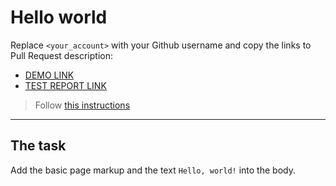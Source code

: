 # Hello world
Replace `<your_account>` with your Github username and copy the links to Pull Request description:
- [DEMO LINK](https://github.com/mmahfuzi.github.io/layout_hello-world.git)
- [TEST REPORT LINK](https://github.com/mmahfuzi.github.io/layout_hello-world.git/report/html_report/)

> Follow [this instructions](https://mate-academy.github.io/layout_task-guideline/#how-to-solve-the-layout-tasks-on-github)
___

## The task
Add the basic page markup and the text `Hello, world!` into the body.
